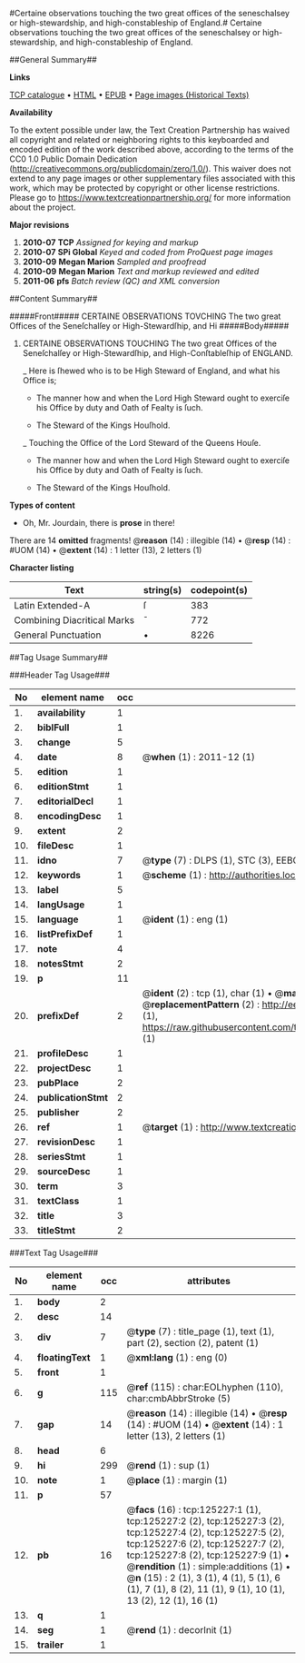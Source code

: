 #Certaine observations touching the two great offices of the seneschalsey or high-stewardship, and high-constableship of England.#
Certaine observations touching the two great offices of the seneschalsey or high-stewardship, and high-constableship of England.

##General Summary##

**Links**

[TCP catalogue](http://www.ota.ox.ac.uk/tcp/)  • 
[HTML](http://tei.it.ox.ac.uk/tcp/Texts-HTML/free/A78/A78478.html)  • 
[EPUB](http://tei.it.ox.ac.uk/tcp/Texts-EPUB/free/A78/A78478.epub) • 
[Page images (Historical Texts)](https://historicaltexts.jisc.ac.uk/eebo-99872781e)

**Availability**

To the extent possible under law, the Text Creation Partnership has waived all copyright and related or neighboring rights to this keyboarded and encoded edition of the work described above, according to the terms of the CC0 1.0 Public Domain Dedication (http://creativecommons.org/publicdomain/zero/1.0/). This waiver does not extend to any page images or other supplementary files associated with this work, which may be protected by copyright or other license restrictions. Please go to https://www.textcreationpartnership.org/ for more information about the project.

**Major revisions**

1. __2010-07__ __TCP__ *Assigned for keying and markup*
1. __2010-07__ __SPi Global__ *Keyed and coded from ProQuest page images*
1. __2010-09__ __Megan Marion__ *Sampled and proofread*
1. __2010-09__ __Megan Marion__ *Text and markup reviewed and edited*
1. __2011-06__ __pfs__ *Batch review (QC) and XML conversion*

##Content Summary##

#####Front#####
CERTAINE OBSERVATIONS TOVCHING The two great Offices of the Seneſchalſey or High-Stewardſhip, and Hi
#####Body#####

1. CERTAINE OBSERVATIONS TOUCHING The two great Offices of the Seneſchalſey or High-Stewardſhip, and High-Conſtableſhip of ENGLAND.

    _ Here is ſhewed who is to be High Steward of England, and what his Office is;

      * The manner how and when the Lord High Steward ought to exerciſe his Office by duty and Oath of Fealty is ſuch.

      * The Steward of the Kings Houſhold.

    _ Touching the Office of the Lord Steward of the Queens Houſe.

      * The manner how and when the Lord High Steward ought to exerciſe his Office by duty and Oath of Fealty is ſuch.

      * The Steward of the Kings Houſhold.

**Types of content**

  * Oh, Mr. Jourdain, there is **prose** in there!

There are 14 **omitted** fragments! 
 @__reason__ (14) : illegible (14)  •  @__resp__ (14) : #UOM (14)  •  @__extent__ (14) : 1 letter (13), 2 letters (1)

**Character listing**


|Text|string(s)|codepoint(s)|
|---|---|---|
|Latin Extended-A|ſ|383|
|Combining             Diacritical Marks|̄|772|
|General Punctuation|•|8226|

##Tag Usage Summary##

###Header Tag Usage###

|No|element name|occ|attributes|
|---|---|---|---|
|1.|__availability__|1||
|2.|__biblFull__|1||
|3.|__change__|5||
|4.|__date__|8| @__when__ (1) : 2011-12 (1)|
|5.|__edition__|1||
|6.|__editionStmt__|1||
|7.|__editorialDecl__|1||
|8.|__encodingDesc__|1||
|9.|__extent__|2||
|10.|__fileDesc__|1||
|11.|__idno__|7| @__type__ (7) : DLPS (1), STC (3), EEBO-CITATION (1), PROQUEST (1), VID (1)|
|12.|__keywords__|1| @__scheme__ (1) : http://authorities.loc.gov/ (1)|
|13.|__label__|5||
|14.|__langUsage__|1||
|15.|__language__|1| @__ident__ (1) : eng (1)|
|16.|__listPrefixDef__|1||
|17.|__note__|4||
|18.|__notesStmt__|2||
|19.|__p__|11||
|20.|__prefixDef__|2| @__ident__ (2) : tcp (1), char (1)  •  @__matchPattern__ (2) : ([0-9\-]+):([0-9IVX]+) (1), (.+) (1)  •  @__replacementPattern__ (2) : http://eebo.chadwyck.com/downloadtiff?vid=$1&page=$2 (1), https://raw.githubusercontent.com/textcreationpartnership/Texts/master/tcpchars.xml#$1 (1)|
|21.|__profileDesc__|1||
|22.|__projectDesc__|1||
|23.|__pubPlace__|2||
|24.|__publicationStmt__|2||
|25.|__publisher__|2||
|26.|__ref__|1| @__target__ (1) : http://www.textcreationpartnership.org/docs/. (1)|
|27.|__revisionDesc__|1||
|28.|__seriesStmt__|1||
|29.|__sourceDesc__|1||
|30.|__term__|3||
|31.|__textClass__|1||
|32.|__title__|3||
|33.|__titleStmt__|2||


###Text Tag Usage###

|No|element name|occ|attributes|
|---|---|---|---|
|1.|__body__|2||
|2.|__desc__|14||
|3.|__div__|7| @__type__ (7) : title_page (1), text (1), part (2), section (2), patent (1)|
|4.|__floatingText__|1| @__xml:lang__ (1) : eng (0)|
|5.|__front__|1||
|6.|__g__|115| @__ref__ (115) : char:EOLhyphen (110), char:cmbAbbrStroke (5)|
|7.|__gap__|14| @__reason__ (14) : illegible (14)  •  @__resp__ (14) : #UOM (14)  •  @__extent__ (14) : 1 letter (13), 2 letters (1)|
|8.|__head__|6||
|9.|__hi__|299| @__rend__ (1) : sup (1)|
|10.|__note__|1| @__place__ (1) : margin (1)|
|11.|__p__|57||
|12.|__pb__|16| @__facs__ (16) : tcp:125227:1 (1), tcp:125227:2 (2), tcp:125227:3 (2), tcp:125227:4 (2), tcp:125227:5 (2), tcp:125227:6 (2), tcp:125227:7 (2), tcp:125227:8 (2), tcp:125227:9 (1)  •  @__rendition__ (1) : simple:additions (1)  •  @__n__ (15) : 2 (1), 3 (1), 4 (1), 5 (1), 6 (1), 7 (1), 8 (2), 11 (1), 9 (1), 10 (1), 13 (2), 12 (1), 16 (1)|
|13.|__q__|1||
|14.|__seg__|1| @__rend__ (1) : decorInit (1)|
|15.|__trailer__|1||
